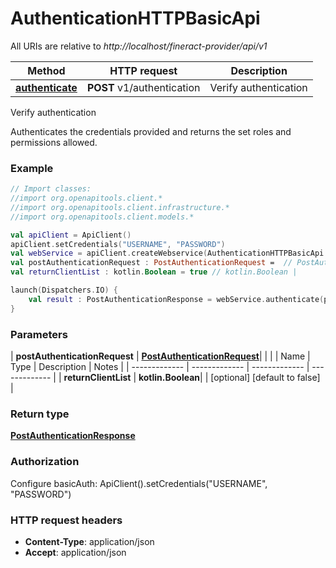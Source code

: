 # AuthenticationHTTPBasicApi

All URIs are relative to *http://localhost/fineract-provider/api/v1*

| Method | HTTP request | Description |
| ------------- | ------------- | ------------- |
| [**authenticate**](AuthenticationHTTPBasicApi.md#authenticate) | **POST** v1/authentication | Verify authentication |



Verify authentication

Authenticates the credentials provided and returns the set roles and permissions allowed.

### Example
```kotlin
// Import classes:
//import org.openapitools.client.*
//import org.openapitools.client.infrastructure.*
//import org.openapitools.client.models.*

val apiClient = ApiClient()
apiClient.setCredentials("USERNAME", "PASSWORD")
val webService = apiClient.createWebservice(AuthenticationHTTPBasicApi::class.java)
val postAuthenticationRequest : PostAuthenticationRequest =  // PostAuthenticationRequest | 
val returnClientList : kotlin.Boolean = true // kotlin.Boolean | 

launch(Dispatchers.IO) {
    val result : PostAuthenticationResponse = webService.authenticate(postAuthenticationRequest, returnClientList)
}
```

### Parameters
| **postAuthenticationRequest** | [**PostAuthenticationRequest**](PostAuthenticationRequest.md)|  | |
| Name | Type | Description  | Notes |
| ------------- | ------------- | ------------- | ------------- |
| **returnClientList** | **kotlin.Boolean**|  | [optional] [default to false] |

### Return type

[**PostAuthenticationResponse**](PostAuthenticationResponse.md)

### Authorization


Configure basicAuth:
    ApiClient().setCredentials("USERNAME", "PASSWORD")

### HTTP request headers

 - **Content-Type**: application/json
 - **Accept**: application/json

